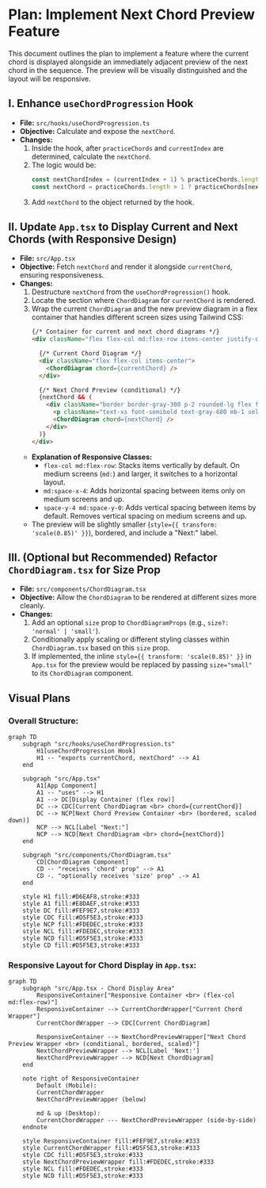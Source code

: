 # Plan: Implement Next Chord Preview Feature

This document outlines the plan to implement a feature where the current chord is displayed alongside an immediately adjacent preview of the next chord in the sequence. The preview will be visually distinguished and the layout will be responsive.

## I. Enhance `useChordProgression` Hook

*   **File:** `src/hooks/useChordProgression.ts`
*   **Objective:** Calculate and expose the `nextChord`.
*   **Changes:**
    1.  Inside the hook, after `practiceChords` and `currentIndex` are determined, calculate the `nextChord`.
    2.  The logic would be:
        ```typescript
        const nextChordIndex = (currentIndex + 1) % practiceChords.length;
        const nextChord = practiceChords.length > 1 ? practiceChords[nextChordIndex] : null;
        ```
    3.  Add `nextChord` to the object returned by the hook.

## II. Update `App.tsx` to Display Current and Next Chords (with Responsive Design)

*   **File:** `src/App.tsx`
*   **Objective:** Fetch `nextChord` and render it alongside `currentChord`, ensuring responsiveness.
*   **Changes:**
    1.  Destructure `nextChord` from the `useChordProgression()` hook.
    2.  Locate the section where `ChordDiagram` for `currentChord` is rendered.
    3.  Wrap the current `ChordDiagram` and the new preview diagram in a flex container that handles different screen sizes using Tailwind CSS:
        ```html
        {/* Container for current and next chord diagrams */}
        <div className="flex flex-col md:flex-row items-center justify-center md:space-x-4 space-y-4 md:space-y-0">

          {/* Current Chord Diagram */}
          <div className="flex flex-col items-center">
            <ChordDiagram chord={currentChord} />
          </div>

          {/* Next Chord Preview (conditional) */}
          {nextChord && (
            <div className="border border-gray-300 p-2 rounded-lg flex flex-col items-center" style={{ transform: 'scale(0.85)' }}>
              <p className="text-xs font-semibold text-gray-600 mb-1 self-start">Next:</p>
              <ChordDiagram chord={nextChord} />
            </div>
          )}
        </div>
        ```
    *   **Explanation of Responsive Classes:**
        *   `flex-col md:flex-row`: Stacks items vertically by default. On medium screens (`md:`) and larger, it switches to a horizontal layout.
        *   `md:space-x-4`: Adds horizontal spacing between items only on medium screens and up.
        *   `space-y-4 md:space-y-0`: Adds vertical spacing between items by default. Removes vertical spacing on medium screens and up.
    *   The preview will be slightly smaller (`style={{ transform: 'scale(0.85)' }}`), bordered, and include a "Next:" label.

## III. (Optional but Recommended) Refactor `ChordDiagram.tsx` for Size Prop

*   **File:** `src/components/ChordDiagram.tsx`
*   **Objective:** Allow the `ChordDiagram` to be rendered at different sizes more cleanly.
*   **Changes:**
    1.  Add an optional `size` prop to `ChordDiagramProps` (e.g., `size?: 'normal' | 'small'`).
    2.  Conditionally apply scaling or different styling classes within `ChordDiagram.tsx` based on this `size` prop.
    3.  If implemented, the inline `style={{ transform: 'scale(0.85)' }}` in `App.tsx` for the preview would be replaced by passing `size="small"` to its `ChordDiagram` component.

## Visual Plans

### Overall Structure:

```mermaid
graph TD
    subgraph "src/hooks/useChordProgression.ts"
        H1[useChordProgression Hook]
        H1 -- "exports currentChord, nextChord" --> A1
    end

    subgraph "src/App.tsx"
        A1[App Component]
        A1 -- "uses" --> H1
        A1 --> DC[Display Container (flex row)]
        DC --> CDC[Current ChordDiagram <br> chord={currentChord}]
        DC --> NCP[Next Chord Preview Container <br> (bordered, scaled down)]
        NCP --> NCL[Label "Next:"]
        NCP --> NCD[Next ChordDiagram <br> chord={nextChord}]
    end

    subgraph "src/components/ChordDiagram.tsx"
        CD[ChordDiagram Component]
        CD -- "receives 'chord' prop" --> A1
        CD -. "optionally receives 'size' prop" .-> A1
    end

    style H1 fill:#D6EAF8,stroke:#333
    style A1 fill:#E8DAEF,stroke:#333
    style DC fill:#FEF9E7,stroke:#333
    style CDC fill:#D5F5E3,stroke:#333
    style NCP fill:#FDEDEC,stroke:#333
    style NCL fill:#FDEDEC,stroke:#333
    style NCD fill:#D5F5E3,stroke:#333
    style CD fill:#D5F5E3,stroke:#333
```

### Responsive Layout for Chord Display in `App.tsx`:

```mermaid
graph TD
    subgraph "src/App.tsx - Chord Display Area"
        ResponsiveContainer["Responsive Container <br> (flex-col md:flex-row)"]
        ResponsiveContainer --> CurrentChordWrapper["Current Chord Wrapper"]
        CurrentChordWrapper --> CDC[Current ChordDiagram]

        ResponsiveContainer --> NextChordPreviewWrapper["Next Chord Preview Wrapper <br> (conditional, bordered, scaled)"]
        NextChordPreviewWrapper --> NCL[Label 'Next:']
        NextChordPreviewWrapper --> NCD[Next ChordDiagram]
    end

    note right of ResponsiveContainer
        Default (Mobile):
        CurrentChordWrapper
        NextChordPreviewWrapper (below)

        md & up (Desktop):
        CurrentChordWrapper --- NextChordPreviewWrapper (side-by-side)
    endnote

    style ResponsiveContainer fill:#FEF9E7,stroke:#333
    style CurrentChordWrapper fill:#D5F5E3,stroke:#333
    style CDC fill:#D5F5E3,stroke:#333
    style NextChordPreviewWrapper fill:#FDEDEC,stroke:#333
    style NCL fill:#FDEDEC,stroke:#333
    style NCD fill:#D5F5E3,stroke:#333